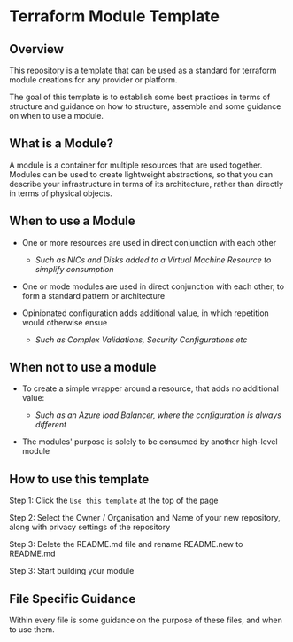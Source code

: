 # Terraform Module Template

## Overview

This repository is a template that can be used as a standard for terraform module creations for any provider or platform.

The goal of this template is to establish some best practices in terms of structure and guidance on how to structure, assemble and some guidance on when to use a module.

## What is a Module?

A module is a container for multiple resources that are used together. Modules can be used to create lightweight abstractions, so that you can describe your infrastructure in terms of its architecture, rather than directly in terms of physical objects.

## When to use a Module

- One or more resources are used in direct conjunction with each other
  - _Such as NICs and Disks added to a Virtual Machine Resource to simplify consumption_

- One or mode modules are used in direct conjunction with each other, to form a standard pattern or architecture

- Opinionated configuration adds additional value, in which repetition would otherwise ensue
  - _Such as Complex Validations, Security Configurations etc_

## When not to use a module

- To create a simple wrapper around a resource, that adds no additional value:
  - _Such as an Azure load Balancer, where the configuration is always different_

- The modules' purpose is solely to be consumed by another high-level module

## How to use this template

Step 1: Click the `Use this template` at the top of the page

Step 2: Select the Owner / Organisation and Name of your new repository, along with privacy settings of the repository

Step 3: Delete the README.md file and rename README.new to README.md

Step 3: Start building your module

## File Specific Guidance

Within every file is some guidance on the purpose of these files, and when to use them.
